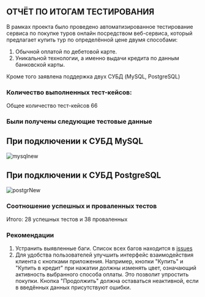 ## ОТЧЁТ ПО ИТОГАМ ТЕСТИРОВАНИЯ

В рамках проекта было проведено автоматизированное тестирование сервиса по покупке туров онлайн посредством веб-сервиса, который предлагает купить тур по определённой цене двумя способами:

1. Обычной оплатой по дебетовой карте.
2. Уникальной технологии, а именно выдачи кредита по данным банковской карты.

Кроме того заявлена поддержка двух СУБД (MySQL, PostgreSQL)

### Количество выполненных тест-кейсов:

Общее количество тест-кейсов 66

### Были получены следующие тестовые данные

## При подключении к СУБД MySQL

![mysqlnew](https://github.com/Tatiana-Zenina/DIPLOM_QA58/assets/125150986/97035e73-bf2b-4a9d-ac43-7ab5d9abab70)


## При подключении к СУБД PostgreSQL

![postgrNew](https://github.com/Tatiana-Zenina/DIPLOM_QA58/assets/125150986/af464e79-cab8-41e9-a08d-b6cd9c390655)


### Соотношение успешных и проваленных тестов

Итого: 28 успешных тестов и 38 проваленных

### Рекомендации

1. Устранить выявленные баги. Список всех багов находится в [issues](https://github.com/Tatiana-Zenina/DIPLOM_QA58/issues)
2. Для удобства пользователей улучшить интерфейс взаимодействия клиента с кнопками приложения. Например, кнопки "Купить" и "Купить в кредит" при нажатии должны изменять цвет, означающий активность выбранного способа оплаты. Это позволит упростить покупки.
Кнопка "Продолжить" должна оставаться неактивной, если в введённых данных присутствуют ошибки.
